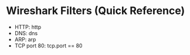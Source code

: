 # Wireshark Filters (Quick Reference)

- HTTP: http
- DNS: dns
- ARP: arp
- TCP port 80: tcp.port == 80
